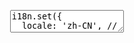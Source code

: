 <pre class="layui-code" lay-options="{style: 'height: 525px;', layout: ['code'], tools: []}">
  <textarea>
i18n.set({
  locale: 'zh-CN', // 设置语言环境
  messages: { // 语言包
    'zh-CN': { // 简体中文语言包（内置）
      code: {
        copy: '复制代码',
        copied: '已复制',
        copyError: '复制失败',
        maximize: '最大化显示',
        restore: '还原显示',
        preview: '在新窗口预览'
      },
      colorpicker: {
        clear: '清除',
        confirm: '确定'
      },
      dropdown: {
        noData: '暂无数据'
      },
      flow: {
        loadMore: '加载更多',
        noMore: '没有更多了'
      },
      form: {
        select: {
          noData: '暂无数据',
          noMatch: '无匹配数据',
          placeholder: '请选择'
        },
        validateMessages: {
          required: '必填项不能为空',
          phone: '手机号格式不正确',
          email: '邮箱格式不正确',
          url: '链接格式不正确',
          number: '只能填写数字',
          date: '日期格式不正确',
          identity: '身份证号格式不正确'
        },
        verifyErrorPromptTitle: '提示'
      },
      laydate: {
        months: ['1月', '2月', '3月', '4月', '5月', '6月', '7月', '8月', '9月', '10月', '11月', '12月'],
        weeks: ['日', '一', '二', '三', '四', '五', '六'],
        time: ['时', '分', '秒'],
        literal: {
          year: '年'
        },
        selectDate: '选择日期',
        selectTime: '选择时间',
        startTime: '开始时间',
        endTime: '结束时间',
        tools: {
          confirm: '确定',
          clear: '清空',
          now: '现在',
          reset: '重置'
        },
        rangeOrderPrompt: '结束时间不能早于开始时间\n请重新选择',
        invalidDatePrompt: '不在有效日期或时间范围内\n',
        formatErrorPrompt: '日期格式不合法\n必须遵循：\n{format}\n',
        autoResetPrompt: '已自动重置',
        preview: '当前选中的结果'
      },
      layer: {
        confirm: '确定',
        cancel: '取消',
        defaultTitle: '信息',
        prompt: {
          InputLengthPrompt: '最多输入 {length} 个字符'
        },
        photos: {
          noData: '没有图片',
          tools:{
            rotate: '旋转',
            scaleX: '水平变换',
            zoomIn: '放大',
            zoomOut: '缩小',
            reset: '还原',
            close: '关闭'
          },
          viewPicture: '查看原图',
          urlError: {
            prompt: '当前图片地址异常，\n是否继续查看下一张？',
            confirm: '下一张',
            cancel: '不看了'
          }
        }
      },
      laypage: {
        prev: '上一页',
        next: '下一页',
        first: '首页',
        last: '尾页',
        total: '共 {total} 条',
        pagesize: '条/页',
        goto: '到第',
        page: '页',
        confirm: '确定'
      },
      table: {
        sort: {
          asc: '升序',
          desc: '降序'
        },
        noData: '暂无数据',
        tools:{
          filter: {
            title: '筛选列'
          },
          export: {
            title: '导出',
            noDataPrompt: '当前表格无数据',
            compatPrompt: '导出功能不支持 IE，请用 Chrome 等高级浏览器导出',
            csvText : '导出 CSV 文件'
          },
          print: {
            title: '打印',
            noDataPrompt: '当前表格无数据'
          }
        },
        dataFormatError: '返回的数据不符合规范，正确的成功状态码应为："{statusName}": {statusCode}',
        xhrError: '请求异常，错误提示：{msg}'
      },
      transfer: {
        noData: '暂无数据',
        noMatch: '无匹配数据',
        title: ['列表一', '列表二'],
        searchPlaceholder: '关键词搜索'
      },
      tree: {
        defaultNodeName: '未命名',
        noData: '暂无数据',
        deleteNodePrompt: '确认删除"{name}"节点吗？'
      },
      upload: {
        fileType: {
          file: '文件',
          image: '图片',
          video: '视频',
          audio: '音频'
        },
        validateMessages: {
          fileExtensionError: '选择的{fileType}中包含不支持的格式',
          filesOverLengthLimit: '同时最多只能上传: {length} 个文件',
          currentFilesLength: '当前已经选择了: {length} 个文件',
          fileOverSizeLimit: '文件大小不能超过 {size}'
        },
        chooseText: '{length} 个文件'
      },
      util: {
        timeAgo: {
          days: '{days} 天前',
          hours: '{hours} 小时前',
          minutes: '{minutes} 分钟前',
          future: '未来',
          justNow: '刚刚'
        },
        toDateString: {
          // https://www.unicode.org/cldr/charts/47/supplemental/day_periods.html
          meridiem: function(hours, minutes){
            var hm = hours * 100 + minutes;
            if (hm < 500) {
              return '凌晨';
            } else if (hm < 800) {
              return '早上';
            } else if (hm < 1200) {
              return '上午';
            } else if (hm < 1300) {
              return '中午';
            } else if (hm < 1900) {
              return '下午';
            }
            return '晚上';
          }
        }
      }
    }
  }
});
  </textarea>
</pre>
